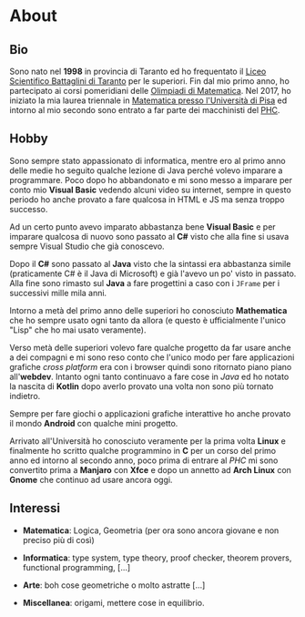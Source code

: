 # About

## Bio

Sono nato nel **1998** in provincia di Taranto ed ho frequentato il [Liceo Scientifico Battaglini di Taranto](https://www.battaglini.edu.it/) per le superiori. Fin dal mio primo anno, ho partecipato ai corsi pomeridiani delle [Olimpiadi di Matematica](http://olimpiadi.dm.unibo.it/). Nel 2017, ho iniziato la mia laurea triennale in [Matematica presso l'Università di Pisa](https://www.dm.unipi.it/) ed intorno al mio secondo sono entrato a far parte dei macchinisti del [PHC](https://poisson.phc.dm.unipi.it/).

## Hobby

Sono sempre stato appassionato di informatica, mentre ero al primo anno delle medie ho seguito qualche lezione di Java perché volevo imparare a programmare. Poco dopo ho abbandonato e mi sono messo a imparare per conto mio **Visual Basic** vedendo alcuni video su internet, sempre in questo periodo ho anche provato a fare qualcosa in HTML e JS ma senza troppo successo.

Ad un certo punto avevo imparato abbastanza bene **Visual Basic** e per imparare qualcosa di nuovo sono passato al **C#** visto che alla fine si usava sempre Visual Studio che già conoscevo.

Dopo il **C#** sono passato al **Java** visto che la sintassi era abbastanza simile (praticamente C# è il Java di Microsoft) e già l'avevo un po' visto in passato. Alla fine sono rimasto sul **Java** a fare progettini a caso con i `JFrame` per i successivi mille mila anni.

Intorno a metà del primo anno delle superiori ho conosciuto **Mathematica** che ho sempre usato ogni tanto da allora (e questo è ufficialmente l'unico "Lisp" che ho mai usato veramente).

Verso metà delle superiori volevo fare qualche progetto da far usare anche a dei compagni e mi sono reso conto che l'unico modo per fare applicazioni grafiche _cross platform_ era con i browser quindi sono ritornato piano piano all'**webdev**. Intanto ogni tanto continuavo a fare cose in _Java_ ed ho notato la nascita di **Kotlin** dopo averlo provato una volta non sono più tornato indietro.

Sempre per fare giochi o applicazioni grafiche interattive ho anche provato il mondo **Android** con qualche mini progetto.

Arrivato all'Università ho conosciuto veramente per la prima volta **Linux** e finalmente ho scritto qualche programmino in **C** per un corso del primo anno ed intorno al secondo anno, poco prima di entrare al _PHC_ mi sono convertito prima a **Manjaro** con **Xfce** e dopo un annetto ad **Arch Linux** con **Gnome** che continuo ad usare ancora oggi.

## Interessi

-   **Matematica**: Logica, Geometria (per ora sono ancora giovane e non preciso più di così)

-   **Informatica**: type system, type theory, proof checker, theorem provers, functional programming, [...]

-   **Arte**: boh cose geometriche o molto astratte [...]

-   **Miscellanea**: origami, mettere cose in equilibrio.
